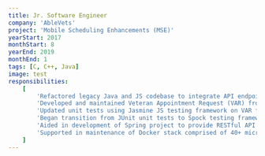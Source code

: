 ```yaml
---
title: Jr. Software Engineer
company: 'AbleVets'
project: 'Mobile Scheduling Enhancements (MSE)'
yearStart: 2017
monthStart: 8
yearEnd: 2019
monthEnd: 1
tags: [C, C++, Java]
image: test
responsibilities:
    [
        'Refactored legacy Java and JS codebase to integrate API endpoints from internal and third-party microservices',
        'Developed and maintained Veteran Appointment Request (VAR) front-end service using BackboneJS, MarionetteJS, and jQuery; VAR back-end using Java Spring framework',
        'Updated unit tests using Jasmine JS testing framework on VAR front-end increasing code coverage by 30%',
        'Began transition from JUnit unit tests to Spock testing framework on scheduling manager Java project to increase code coverage on API service',
        'Aided in development of Spring project to provide RESTful API service for MongoDB and Oracle DB data sources',
        'Supported in maintenance of Docker stack comprised of 40+ microservices',
    ]
---
```

